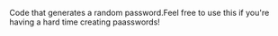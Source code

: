 Code that generates a random password.Feel free to use this if you're having a hard time creating paasswords!
